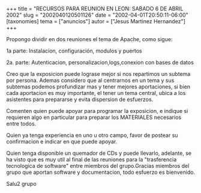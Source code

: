 +++
title = "RECURSOS PARA REUNION EN LEON: SABADO 6 DE ABRIL 2002"
slug = "2002040120501126"
date = "2002-04-01T20:50:11-06:00"
[taxonomies]
tema = ["anuncios"]
autor = ["Jesus Martinez Hernandez"]
+++

Propongo dividir en dos reuniones el tema de Apache, como sigue:

1a parte: Instalacion, configuración, modulos y puertos

2a. parte: Autenticacion, personalizacion,logs,conexion con bases de datos

<!-- more -->
Creo que la exposicion puede lograse mejor si nos repartimos un subtema
por persona. Ademas considero que al centrarnos en un tema y sus
subtemas podemos profundizar mas y tener mejores aportaciones, si bien
cada aportacion es muy importante, el tener un tema central, ubica a los
asistentes para prepararse y evita dispersion de esfuerzos.

Comenten quien puede apoyar para programar la exposicion, e indique si
requieren algo en particular para preparar los MATERIALES necesarios
entre todos.

Quien ya tenga experiencia en uno u otro campo, favor de postear su
confirmacion e indicar en que puede apoyar.

Quien tenga disponible un quemador de CDs y puede llevarlo, adelante, se
ha visto que es muy util al final de las reuniones para la "trasferencia
tecnologica de software" entre miembros del grupo.Gracias miembros del
grupo que aportan software y documentacion, todo esfuerzo es bienvenido.

Salu2 grupo
